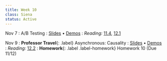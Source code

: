 ```yaml
---
title: Week 10
class: Siena
status: Active
---
```


Nov 7
: A/B Testing
  : [Slides]() &#8226; [Demos]()
: *Reading:* [11.4](https://inferentialthinking.com/chapters/11/4/Error_Probabilities.html), [12.1](https://inferentialthinking.com/chapters/12/1/AB_Testing.html)


Nov 9
: **Professor Travel**{: .label} Asynchronous: Causality
  : [Slides]() &#8226; [Demos]()
: *Reading:* [12.2](https://inferentialthinking.com/chapters/12/2/Causality.html)
: **Homework**{: .label .label-homework} Homework 10 (Due 11/12)

